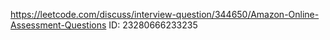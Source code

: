 https://leetcode.com/discuss/interview-question/344650/Amazon-Online-Assessment-Questions
ID: 23280666233235